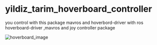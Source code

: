 # yildiz_tarim_hoverboard_controller
you control with this package mavros and hoverbord-driver with ros hoverboard-driver ,mavros and joy controller package 


![hoverboard_image](https://github.com/lucysrausch/hoverboard-firmware-hack)
